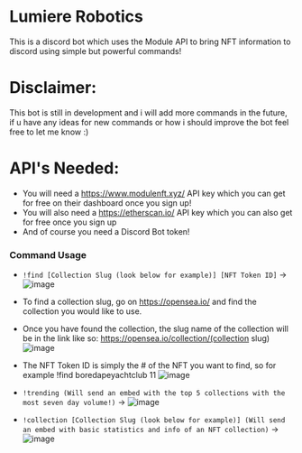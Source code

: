 # Lumiere Robotics
This is a discord bot which uses the Module API to bring NFT information to discord using simple but powerful commands!

# Disclaimer:
This bot is still in development and i will add more commands in the future, if u have any ideas for new commands or how i should improve the bot feel free to let me know :)

# API's Needed:
- You will need a https://www.modulenft.xyz/ API key which you can get for free on their dashboard once you sign up!
- You will also need a https://etherscan.io/ API key which you can also get for free once you sign up
- And of course you need a Discord Bot token!

### Command Usage

- `!find [Collection Slug (look below for example)] [NFT Token ID]` -> 
![image](https://user-images.githubusercontent.com/96566434/173886326-3bd306b6-8dec-401a-ba9a-2416d9d982b6.png)

- To find a collection slug, go on https://opensea.io/ and find the collection you would like to use. 
- Once you have found the collection, the slug name of the collection will be in the link like so: https://opensea.io/collection/(collection slug)
![image](https://user-images.githubusercontent.com/96566434/173886672-0a1ee8f0-fa6d-4138-a606-baa1774a2705.png)

- The NFT Token ID is simply the # of the NFT you want to find, so for example !find boredapeyachtclub 11
![image](https://user-images.githubusercontent.com/96566434/173887578-51724c06-c662-45c9-8a3d-39f526a2f39b.png)

- `!trending (Will send an embed with the top 5 collections with the most seven day volume!)` ->
![image](https://user-images.githubusercontent.com/96566434/174285456-f450bf1f-8beb-4434-b235-1fa068dd1d03.png)

- `!collection [Collection Slug (look below for example)] (Will send an embed with basic statistics and info of an NFT collection)` ->
![image](https://user-images.githubusercontent.com/96566434/174487706-32524424-8768-4d31-bc9b-637b903a53b1.png)
